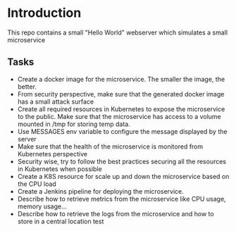 

# Introduction

This repo contains a small "Hello World" webserver which simulates a small microservice

## Tasks


 - Create a docker image for the microservice. The smaller the image, the better.
 - From security perspective, make sure that the generated docker image has a small attack surface
 - Create all required resources in Kubernetes to expose the microservice to the public. Make sure that the microservice has access to a volume mounted in /tmp for storing temp data.
 - Use MESSAGES env variable to configure the message displayed by the server
 - Make sure that the health of the microservice is monitored from Kubernetes perspective
 - Security wise, try to follow the best practices securing all the resources in Kubernetes when possible
 - Create a K8S resource for scale up and down the microservice based on the CPU load
 - Create a Jenkins pipeline for deploying the microservice.
 - Describe how to retrieve metrics from the microservice like CPU usage, memory usage...
 - Describe how to retrieve the logs from the microservice and how to store in a central location
test
